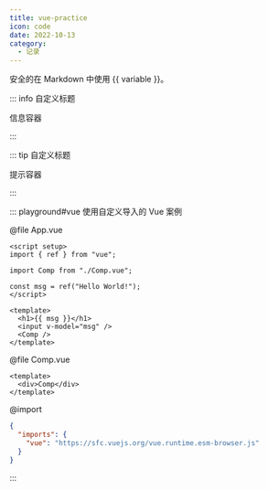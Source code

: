 ```yaml
---
title: vue-practice
icon: code
date: 2022-10-13
category:
  - 记录
---
```


安全的在 Markdown 中使用 {{ variable }}。

::: info 自定义标题

信息容器

:::

::: tip 自定义标题

提示容器

:::

::: playground#vue 使用自定义导入的 Vue 案例

@file App.vue

```vue
<script setup>
import { ref } from "vue";

import Comp from "./Comp.vue";

const msg = ref("Hello World!");
</script>

<template>
  <h1>{{ msg }}</h1>
  <input v-model="msg" />
  <Comp />
</template>
```

@file Comp.vue

```vue
<template>
  <div>Comp</div>
</template>
```

@import

```json
{
  "imports": {
    "vue": "https://sfc.vuejs.org/vue.runtime.esm-browser.js"
  }
}
```

:::
